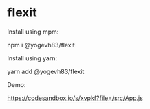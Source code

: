 # flexit

Install using mpm: 

npm i @yogevh83/flexit

Install using yarn:

yarn add @yogevh83/flexit

Demo:

https://codesandbox.io/s/xvpkf?file=/src/App.js
